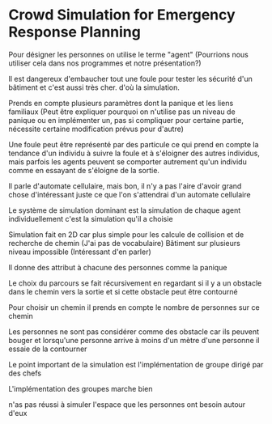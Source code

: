 <!-- vim: set spell spelllang=fr: -->

# Crowd Simulation for Emergency Response Planning

Pour désigner les personnes on utilise le terme "agent" (Pourrions nous utiliser
cela dans nos programmes et notre présentation?)

Il est dangereux d'embaucher tout une foule pour tester les sécurité d'un bâtiment
et c'est aussi très cher. d'où la simulation.

Prends en compte plusieurs paramètres dont la panique et les liens familiaux
(Peut être expliquer pourquoi on n'utilise pas un niveau de panique ou en implémenter un,
pas si compliquer pour certaine partie, nécessite certaine modification prévus pour d'autre)

Une foule peut être représenté par des particule ce qui prend en compte la tendance d'un
individu à suivre la foule et à s'éloigner des autres individus, mais parfois
les agents peuvent se comporter autrement qu'un individu comme en essayant de s'éloigne
de la sortie.

Il parle d'automate cellulaire, mais bon, il n'y a pas l'aire d'avoir grand chose d'intéressant
juste ce que l'on s'attendrai d'un automate cellulaire

Le système de simulation dominant est la simulation de chaque agent individuellement c'est la
simulation qu'il a choisie

Simulation fait en 2D car plus simple pour les calcule de collision et de recherche de chemin
(J'ai pas de vocabulaire) Bâtiment sur plusieurs niveau impossible (Intéressant d'en parler)

Il donne des attribut à chacune des personnes comme la panique

Le choix du parcours se fait récursivement en regardant si il y a un obstacle dans le chemin vers
la sortie et si cette obstacle peut être contourné

Pour choisir un chemin il prends en compte le nombre de personnes sur ce chemin

Les personnes ne sont pas considérer comme des obstacle car ils peuvent bouger et lorsqu'une
personne arrive à moins d'un mètre d'une personne il essaie de la contourner

Le point important de la simulation est l'implémentation de groupe dirigé par des chefs

L'implémentation des groupes marche bien

n'as pas réussi à simuler l'espace que les personnes ont besoin autour d'eux
